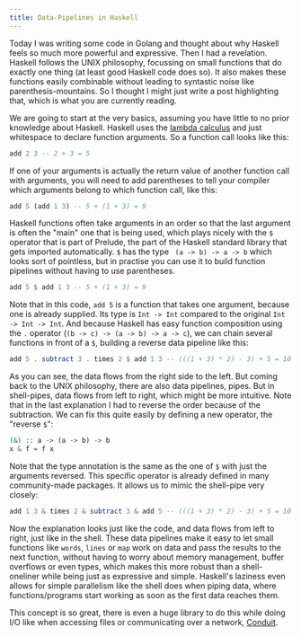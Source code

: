 ```yaml
---
title: Data-Pipelines in Haskell
---
```


Today I was writing some code in Golang and thought about why Haskell feels so
much more powerful and expressive. Then I had a revelation. Haskell follows the
UNIX philosophy, focussing on small functions that do exactly one thing (at
least good Haskell code does so). It also makes these functions easily
combinable without leading to syntastic noise like parenthesis-mountains. So I
thought I might just write a post highlighting that, which is what you are
currently reading.

We are going to start at the very basics, assuming you have little to no prior
knowledge about Haskell. Haskell uses the [lambda calculus][0] and just
whitespace to declare function arguments. So a function call looks like this:

```haskell
add 2 3 -- 2 + 3 = 5
```

If one of your arguments is actually the return value of another function call
with arguments, you will need to add parentheses to tell your compiler which
arguments belong to which function call, like this:

```haskell
add 5 (add 1 3) -- 5 + (1 + 3) = 9
```

Haskell functions often take arguments in an order so that the last argument is
often the "main" one that is being used, which plays nicely with the `$`
operator that is part of Prelude, the part of the Haskell standard library that
gets imported automatically. `$` has the type ` (a -> b) -> a -> b` which looks
sort of pointless, but in practise you can use it to build function pipelines
without having to use parentheses.

```haskell
add 5 $ add 1 3 -- 5 + (1 + 3) = 9
```

Note that in this code, `add 5` is a function that takes one argument, because
one is already supplied. Its type is `Int -> Int` compared to the original `Int
-> Int -> Int`. And because Haskell has easy function composition using the `.`
operator (`(b -> c) -> (a -> b) -> a -> c`), we can chain several functions in
front of a `$`, building a reverse data pipeline like this:

```haskell
add 5 . subtract 3 . times 2 $ add 1 3 -- (((1 + 3) * 2) - 3) + 5 = 10
```

As you can see, the data flows from the right side to the left. But coming back
to the UNIX philosophy, there are also data pipelines, pipes. But in
shell-pipes, data flows from left to right, which might be more intuitive. Note
that in the last explanation I had to reverse the order because of the
subtraction. We can fix this quite easily by defining a new operator, the
"reverse `$`":

```haskell
(&) :: a -> (a -> b) -> b
x & f = f x
```

Note that the type annotation is the same as the one of `$` with just the
arguments reversed. This specific operator is already defined in many
community-made packages. It allows us to mimic the shell-pipe very closely:

```haskell
add 1 3 & times 2 & subtract 3 & add 5 -- (((1 + 3) * 2) - 3) + 5 = 10
```

Now the explanation looks just like the code, and data flows from left to
right, just like in the shell. These data pipelines make it easy to let small
functions like `words`, `lines` or `map` work on data and pass the results to
the next function, without having to worry about memory management, buffer
overflows or even types, which makes this more robust than a shell-oneliner
while being just as expressive and simple. Haskell's laziness even allows for
simple parallelism like the shell does when piping data, where
functions/programs start working as soon as the first data reaches them.

This concept is so great, there is even a huge library to do this while doing
I/O like when accessing files or communicating over a network, [Conduit][1].

  [0]: https://en.wikipedia.org/wiki/Lambda_calculus#Lambda_calculus_and_programming_languages
  [1]: https://www.fpcomplete.com/user/snoyberg/library-documentation/conduit-overview

